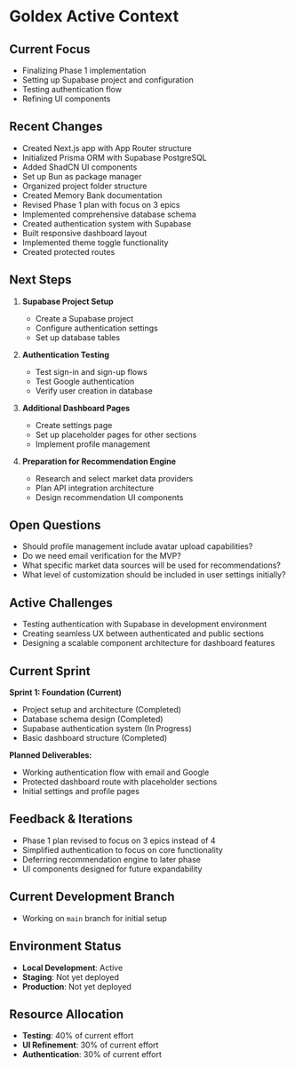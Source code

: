 # Goldex Active Context

## Current Focus
- Finalizing Phase 1 implementation
- Setting up Supabase project and configuration
- Testing authentication flow
- Refining UI components

## Recent Changes
- Created Next.js app with App Router structure
- Initialized Prisma ORM with Supabase PostgreSQL
- Added ShadCN UI components
- Set up Bun as package manager
- Organized project folder structure
- Created Memory Bank documentation
- Revised Phase 1 plan with focus on 3 epics
- Implemented comprehensive database schema
- Created authentication system with Supabase
- Built responsive dashboard layout
- Implemented theme toggle functionality
- Created protected routes

## Next Steps
1. **Supabase Project Setup**
   - Create a Supabase project
   - Configure authentication settings
   - Set up database tables

2. **Authentication Testing**
   - Test sign-in and sign-up flows
   - Test Google authentication
   - Verify user creation in database

3. **Additional Dashboard Pages**
   - Create settings page
   - Set up placeholder pages for other sections
   - Implement profile management

4. **Preparation for Recommendation Engine**
   - Research and select market data providers
   - Plan API integration architecture
   - Design recommendation UI components

## Open Questions
- Should profile management include avatar upload capabilities?
- Do we need email verification for the MVP?
- What specific market data sources will be used for recommendations?
- What level of customization should be included in user settings initially?

## Active Challenges
- Testing authentication with Supabase in development environment
- Creating seamless UX between authenticated and public sections
- Designing a scalable component architecture for dashboard features

## Current Sprint
**Sprint 1: Foundation (Current)**
- Project setup and architecture (Completed)
- Database schema design (Completed)
- Supabase authentication system (In Progress)
- Basic dashboard structure (Completed)

**Planned Deliverables:**
- Working authentication flow with email and Google
- Protected dashboard route with placeholder sections
- Initial settings and profile pages

## Feedback & Iterations
- Phase 1 plan revised to focus on 3 epics instead of 4
- Simplified authentication to focus on core functionality
- Deferring recommendation engine to later phase
- UI components designed for future expandability

## Current Development Branch
- Working on `main` branch for initial setup

## Environment Status
- **Local Development**: Active
- **Staging**: Not yet deployed
- **Production**: Not yet deployed

## Resource Allocation
- **Testing**: 40% of current effort
- **UI Refinement**: 30% of current effort  
- **Authentication**: 30% of current effort 